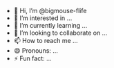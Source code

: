 - 👋 Hi, I’m @bigmouse-flife
- 👀 I’m interested in ...
- 🌱 I’m currently learning ...
- 💞️ I’m looking to collaborate on ...
- 📫 How to reach me ...
- 😄 Pronouns: ...
- ⚡ Fun fact: ...

<!---
bigmouse-flife/bigmouse-flife is a ✨ special ✨ repository because its `README.md` (this file) appears on your GitHub profile.
You can click the Preview link to take a look at your changes.
--->
